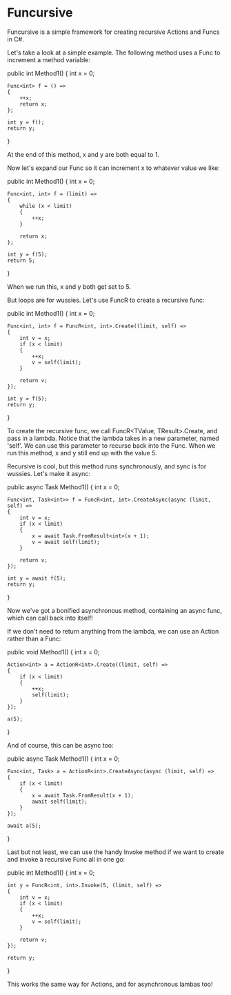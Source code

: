 Funcursive
==========

Funcursive is a simple framework for creating recursive Actions and Funcs in C#. 

Let's take a look at a simple example. The following method uses a Func to increment a method variable:

public int Method1()
{
    int x = 0;

    Func<int> f = () =>
    {
        ++x;
        return x;
    };

    int y = f();
    return y;
}


At the end of this method, x and y are both equal to 1.

Now let's expand our Func so it can increment x to whatever value we like:

public int Method1()
{
    int x = 0;

    Func<int, int> f = (limit) =>
    {
        while (x < limit)
        {
            ++x;
        }

        return x;
    };

    int y = f(5);
    return 5;
}


When we run this, x and y both get set to 5.

But loops are for wussies. Let's use FuncR to create a recursive func:

public int Method1()
{
    int x = 0;

    Func<int, int> f = FuncR<int, int>.Create((limit, self) =>
    {
        int v = x;
        if (x < limit)
        {
            ++x;
            v = self(limit);
        }

        return v;
    });

    int y = f(5);
    return y;
}

To create the recursive func, we call FuncR<TValue, TResult>.Create, and pass in a lambda. Notice that the lambda takes in a new parameter, named 'self'. We can use this parameter to recurse back into the Func. When we run this method, x and y still end up with the value 5.

Recursive is cool, but this method runs synchronously, and sync is for wussies. Let's make it async:

public async Task<int> Method1()
{
    int x = 0;

    Func<int, Task<int>> f = FuncR<int, int>.CreateAsync(async (limit, self) =>
    {
        int v = x;
        if (x < limit)
        {
            x = await Task.FromResult<int>(x + 1);
            v = await self(limit);
        }

        return v;
    });

    int y = await f(5);
    return y;
}


Now we've got a bonified asynchronous method, containing an async func, which can call back into itself! 

If we don't need to return anything from the lambda, we can use an Action rather than a Func:

public void Method1()
{
    int x = 0;

    Action<int> a = ActionR<int>.Create((limit, self) =>
    {
        if (x < limit)
        {
            ++x;
            self(limit);
        }
    });

    a(5);
}

And of course, this can be async too:

public async Task Method1()
{
    int x = 0;

    Func<int, Task> a = ActionR<int>.CreateAsync(async (limit, self) =>
    {
        if (x < limit)
        {
            x = await Task.FromResult(x + 1);
            await self(limit);
        }
    });

    await a(5);
}

Last but not least, we can use the handy Invoke method if we want to create and invoke a recursive Func all in one go:

public int Method1()
{
    int x = 0;

    int y = FuncR<int, int>.Invoke(5, (limit, self) =>
    {
        int v = x;
        if (x < limit)
        {
            ++x;
            v = self(limit);
        }

        return v;
    });

    return y;
}

This works the same way for Actions, and for asynchronous lambas too!
